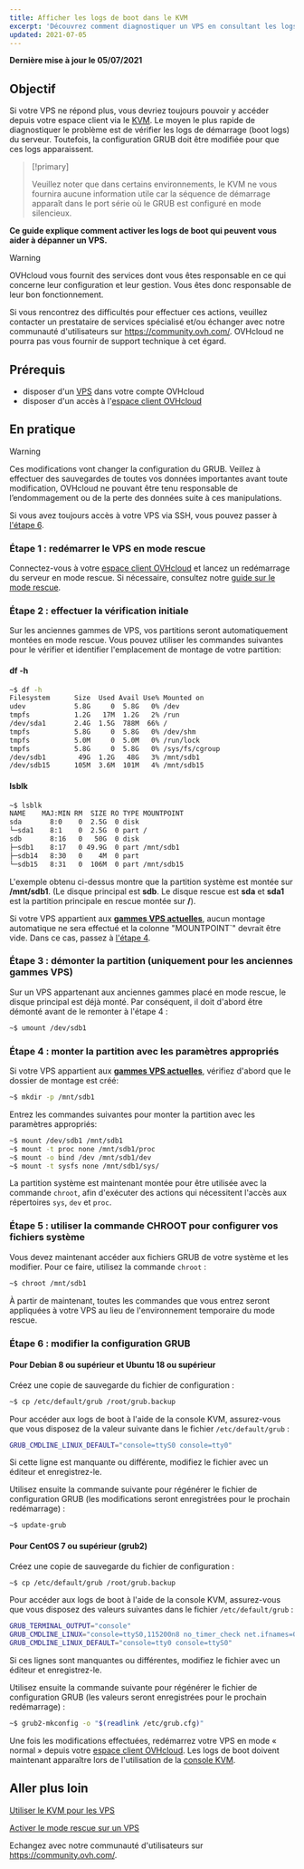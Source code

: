 ```yaml
---
title: Afficher les logs de boot dans le KVM
excerpt: 'Découvrez comment diagnostiquer un VPS en consultant les logs de démarrage (boot logs)'
updated: 2021-07-05
---
```


**Dernière mise à jour le 05/07/2021**

## Objectif

Si votre VPS ne répond plus, vous devriez toujours pouvoir y accéder depuis votre espace client via le [KVM](/pages/cloud/vps/using_kvm_for_vps). Le moyen le plus rapide de diagnostiquer le problème est de vérifier les logs de démarrage (boot logs) du serveur. Toutefois, la configuration GRUB doit être modifiée pour que ces logs apparaissent. 

> [!primary]
>
> Veuillez noter que dans certains environnements, le KVM ne vous fournira aucune information utile car la séquence de démarrage apparaît dans le port série où le GRUB est configuré en mode silencieux.
>

**Ce guide explique comment activer les logs de boot qui peuvent vous aider à dépanner un VPS.**

> [!warning]
> OVHcloud vous fournit des services dont vous êtes responsable en ce qui concerne leur configuration et leur gestion. Vous êtes donc responsable de leur bon fonctionnement.
>
>Si vous rencontrez des difficultés pour effectuer ces actions, veuillez contacter un prestataire de services spécialisé et/ou échanger avec notre communauté d'utilisateurs sur <https://community.ovh.com/>. OVHcloud ne pourra pas vous fournir de support technique à cet égard.
>

## Prérequis

- disposer d'un [VPS](https://www.ovhcloud.com/fr/vps/) dans votre compte OVHcloud
- disposer d'un accès à l'[espace client OVHcloud](https://www.ovh.com/auth/?action=gotomanager&from=https://www.ovh.com/fr/&ovhSubsidiary=fr)

## En pratique

> [!warning]
>
> Ces modifications vont changer la configuration du GRUB. Veillez à effectuer des sauvegardes de toutes vos données importantes avant toute modification, OVHcloud ne pouvant être tenu responsable de l’endommagement ou de la perte des données suite à ces manipulations.
>

Si vous avez toujours accès à votre VPS via SSH, vous pouvez passer à [l'étape 6](#step6).

### Étape 1 : redémarrer le VPS en mode rescue

Connectez-vous à votre [espace client OVHcloud](https://www.ovh.com/auth/?action=gotomanager&from=https://www.ovh.com/fr/&ovhSubsidiary=fr) et lancez un redémarrage du serveur en mode rescue. Si nécessaire, consultez notre [guide sur le mode rescue](/pages/cloud/vps/rescue).

### Étape 2 : effectuer la vérification initiale

Sur les anciennes gammes de VPS, vos partitions seront automatiquement montées en mode rescue. Vous pouvez utiliser les commandes suivantes pour le vérifier et identifier l'emplacement de montage de votre partition:

#### **df -h**

```sh
~$ df -h
Filesystem      Size  Used Avail Use% Mounted on
udev            5.8G     0  5.8G   0% /dev
tmpfs           1.2G   17M  1.2G   2% /run
/dev/sda1       2.4G  1.5G  788M  66% /
tmpfs           5.8G     0  5.8G   0% /dev/shm
tmpfs           5.0M     0  5.0M   0% /run/lock
tmpfs           5.8G     0  5.8G   0% /sys/fs/cgroup
/dev/sdb1        49G  1.2G   48G   3% /mnt/sdb1
/dev/sdb15      105M  3.6M  101M   4% /mnt/sdb15
```

#### **lsblk**

```sh
~$ lsblk
NAME    MAJ:MIN RM  SIZE RO TYPE MOUNTPOINT
sda       8:0    0  2.5G  0 disk
└─sda1    8:1    0  2.5G  0 part /
sdb       8:16   0   50G  0 disk
├─sdb1    8:17   0 49.9G  0 part /mnt/sdb1
├─sdb14   8:30   0    4M  0 part
└─sdb15   8:31   0  106M  0 part /mnt/sdb15
```

L'exemple obtenu ci-dessus montre que la partition système est montée sur **/mnt/sdb1**. (Le disque principal est **sdb**. Le disque rescue est **sda** et **sda1** est la partition principale en rescue montée sur **/**).

Si votre VPS appartient aux [**gammes VPS actuelles**](https://www.ovhcloud.com/fr/vps/), aucun montage automatique ne sera effectué et la colonne "MOUNTPOINT`" devrait être vide. Dans ce cas, passez à [l'étape 4](#step4).

### Étape 3 : démonter la partition (uniquement pour les anciennes gammes VPS)

Sur un VPS appartenant aux anciennes gammes placé en mode rescue, le disque principal est déjà monté. Par conséquent, il doit d'abord être démonté avant de le remonter à l'étape 4 :

```sh
~$ umount /dev/sdb1
```

### Étape 4 : monter la partition avec les paramètres appropriés <a name="step4"></a>

Si votre VPS appartient aux [**gammes VPS actuelles**](https://www.ovhcloud.com/fr/vps/), vérifiez d'abord que le dossier de montage est créé:

```sh
~$ mkdir -p /mnt/sdb1
```

Entrez les commandes suivantes pour monter la partition avec les paramètres appropriés:

```sh
~$ mount /dev/sdb1 /mnt/sdb1
~$ mount -t proc none /mnt/sdb1/proc
~$ mount -o bind /dev /mnt/sdb1/dev
~$ mount -t sysfs none /mnt/sdb1/sys/
```

La partition système est maintenant montée pour être utilisée avec la commande `chroot`, afin d'exécuter des actions qui nécessitent l'accès aux répertoires `sys`, `dev` et `proc`.

### Étape 5 : utiliser la commande CHROOT pour configurer vos fichiers système

Vous devez maintenant accéder aux fichiers GRUB de votre système et les modifier. Pour ce faire, utilisez la commande `chroot` :

```sh
~$ chroot /mnt/sdb1
```

À partir de maintenant, toutes les commandes que vous entrez seront appliquées à votre VPS au lieu de l'environnement temporaire du mode rescue.

### Étape 6 : modifier la configuration GRUB <a name="step6"></a>

#### **Pour Debian 8 ou supérieur et Ubuntu 18 ou supérieur**

Créez une copie de sauvegarde du fichier de configuration :

```sh
~$ cp /etc/default/grub /root/grub.backup
```

Pour accéder aux logs de boot à l'aide de la console KVM, assurez-vous que vous disposez de la valeur suivante dans le fichier `/etc/default/grub` :

```sh
GRUB_CMDLINE_LINUX_DEFAULT="console=ttyS0 console=tty0"
```

Si cette ligne est manquante ou différente, modifiez le fichier avec un éditeur et enregistrez-le.

Utilisez ensuite la commande suivante pour régénérer le fichier de configuration GRUB (les modifications seront enregistrées pour le prochain redémarrage) :

```sh
~$ update-grub
```

#### **Pour CentOS 7 ou supérieur (grub2)**

Créez une copie de sauvegarde du fichier de configuration :

```sh
~$ cp /etc/default/grub /root/grub.backup
```

Pour accéder aux logs de boot à l'aide de la console KVM, assurez-vous que vous disposez des valeurs suivantes dans le fichier `/etc/default/grub` :

```sh
GRUB_TERMINAL_OUTPUT="console"
GRUB_CMDLINE_LINUX="console=ttyS0,115200n8 no_timer_check net.ifnames=0 crashkernel=auto rhgb"
GRUB_CMDLINE_LINUX_DEFAULT="console=tty0 console=ttyS0"
```

Si ces lignes sont manquantes ou différentes, modifiez le fichier avec un éditeur et enregistrez-le.

Utilisez ensuite la commande suivante pour régénérer le fichier de configuration GRUB (les valeurs seront enregistrées pour le prochain redémarrage) :

```sh
~$ grub2-mkconfig -o "$(readlink /etc/grub.cfg)"
```

Une fois les modifications effectuées, redémarrez votre VPS en mode « normal » depuis votre [espace client OVHcloud](https://www.ovh.com/auth/?action=gotomanager&from=https://www.ovh.com/fr/&ovhSubsidiary=fr). Les logs de boot doivent maintenant apparaître lors de l'utilisation de la [console KVM](/pages/cloud/vps/using_kvm_for_vps).

## Aller plus loin

[Utiliser le KVM pour les VPS](/pages/cloud/vps/using_kvm_for_vps)

[Activer le mode rescue sur un VPS](/pages/cloud/vps/rescue)

Echangez avec notre communauté d'utilisateurs sur <https://community.ovh.com/>.
